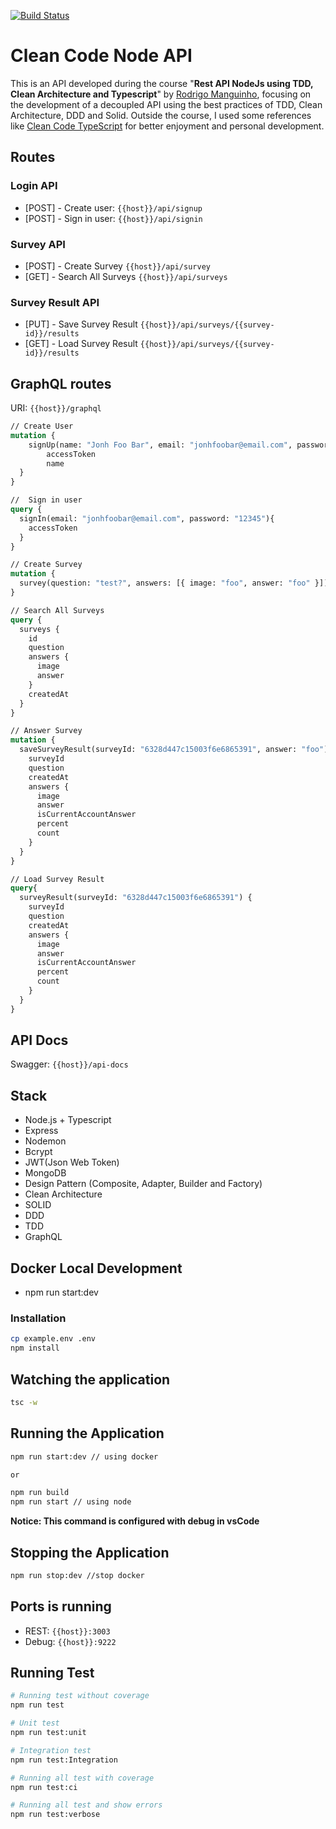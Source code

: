 [![Build Status](https://app.travis-ci.com/renatops1991/clean-code-api.svg?token=ZnWiximpccuhiNf9ij9f&branch=production)](https://app.travis-ci.com/renatops1991/clean-code-api)

# Clean Code Node API

This is an API developed during the course "**Rest API NodeJs using TDD, Clean Architecture and Typescript**" by [Rodrigo Manguinho](https://github.com/rmanguinho/), focusing on the development of a decoupled API using the best practices of TDD, Clean Architecture, DDD and Solid.
Outside the course, I used some references like [Clean Code TypeScript](https://github.com/vitorfreitas/clean-code-typescript) for better enjoyment and personal development.

## Routes

### Login API

- [POST] - Create user: `{{host}}/api/signup`
- [POST] - Sign in user: `{{host}}/api/signin`

### Survey API

- [POST] - Create Survey `{{host}}/api/survey`
- [GET] - Search All Surveys `{{host}}/api/surveys`

### Survey Result API

- [PUT] - Save Survey Result `{{host}}/api/surveys/{{survey-id}}/results`
- [GET] - Load Survey Result `{{host}}/api/surveys/{{survey-id}}/results`

## GraphQL routes
URI: `{{host}}/graphql`

```graphql
// Create User
mutation {
    signUp(name: "Jonh Foo Bar", email: "jonhfoobar@email.com", password: "12345", passwordConfirmation: "12345") {
        accessToken
        name
  }
}
```

```graphql
//  Sign in user
query {
  signIn(email: "jonhfoobar@email.com", password: "12345"){
    accessToken
  }
}
```

```graphql
// Create Survey
mutation {
  survey(question: "test?", answers: [{ image: "foo", answer: "foo" }])
}
```

```graphql
// Search All Surveys
query {
  surveys {
    id
    question
    answers {
      image
      answer
    }
    createdAt 
  }
}
```

```graphql
// Answer Survey
mutation {
  saveSurveyResult(surveyId: "6328d447c15003f6e6865391", answer: "foo") {
    surveyId
    question
    createdAt
    answers {
      image
      answer
      isCurrentAccountAnswer
      percent
      count
    }
  }
}
```

```graphql
// Load Survey Result
query{
  surveyResult(surveyId: "6328d447c15003f6e6865391") {
    surveyId
    question
    createdAt
    answers {
      image
      answer
      isCurrentAccountAnswer
      percent
      count
    }
  }
}
```

## API Docs

Swagger: `{{host}}/api-docs`

## Stack

- Node.js + Typescript
- Express
- Nodemon
- Bcrypt
- JWT(Json Web Token)
- MongoDB
- Design Pattern (Composite, Adapter, Builder and Factory)
- Clean Architecture
- SOLID
- DDD
- TDD
- GraphQL


## Docker Local Development
 - npm run start:dev

### Installation

```bash
cp example.env .env
npm install
```

## Watching the application

```bash
tsc -w
```

## Running the Application

```bash
npm run start:dev // using docker

or

npm run build
npm run start // using node
```

<b>Notice: This command is configured with debug in vsCode</b>

## Stopping the Application

```bash
npm run stop:dev //stop docker
```

## Ports is running

- REST: `{{host}}:3003`
- Debug: `{{host}}:9222`

## Running Test

```bash
# Running test without coverage
npm run test

# Unit test
npm run test:unit

# Integration test
npm run test:Integration

# Running all test with coverage
npm run test:ci

# Running all test and show errors
npm run test:verbose

```

